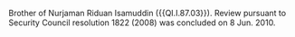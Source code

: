  Brother of Nurjaman Riduan Isamuddin ({{QI.I.87.03}}). Review pursuant to Security 
Council resolution 1822 (2008) was concluded on 8 Jun. 2010. 
